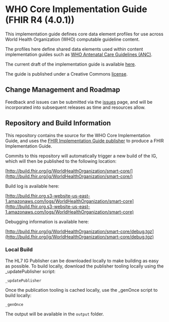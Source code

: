 # WHO Core Implementation Guide (FHIR R4 (4.0.1))

This implementation guide defines core data element profiles for use across World Health Organization (WHO) computable guideline content.

The profiles here define shared data elements used within content implementation guides such as [WHO Antenatal Care Guidelines (ANC)](http://build.fhir.org/ig/WorldHealthOrganization/smart-anc).

The current draft of the implementation guide is available [here](http://build.fhir.org/ig/WorldHealthOrganization/smart-core/).

The guide is published under a Creative Commons [license](LICENSE.md).


## Change Management and Roadmap

Feedback and issues can be submitted via the [issues](issues) page, and will be incorporated into subsequent releases as time and resources allow.

## Repository and Build Information

This repository contains the source for the WHO Core Implementation Guide, and uses the [FHIR Implementation Guide publisher](http://wiki.hl7.org/index.php?title=IG_Publisher_Documentation) to produce a FHIR Implementation Guide.

Commits to this repository will automatically trigger a new build of the IG, which will then be published to the following location:

[http://build.fhir.org/ig/WorldHealthOrganization/smart-core/](http://build.fhir.org/ig/WorldHealthOrganization/smart-core/)

Build log is available here:

[http://build.fhir.org.s3-website-us-east-1.amazonaws.com/logs/WorldHealthOrganization/smart-core](http://build.fhir.org.s3-website-us-east-1.amazonaws.com/logs/WorldHealthOrganization/smart-core)

Debugging information is available here:

[http://build.fhir.org/ig/WorldHealthOrganization/smart-core/debug.tgz](http://build.fhir.org/ig/WorldHealthOrganization/smart-core/debug.tgz)

### Local Build

The HL7 IG Publisher can be downloaded locally to make building as easy as possible. To build locally, download the publisher tooling locally using the _updatePublisher script:

    _updatePublisher

Once the publication tooling is cached locally, use the _genOnce script to build locally:

    _genOnce

The output will be available in the `output` folder.
